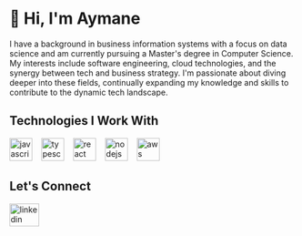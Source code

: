 <h1 align="left">👋 Hi, I'm Aymane</h1>

<p align="left">
    I have a background in business information systems with a focus on data science and am currently pursuing a Master's degree in Computer Science. 
    My interests include software engineering, cloud technologies, and the synergy between tech and business strategy.
    I'm passionate about diving deeper into these fields, continually expanding my knowledge and skills to contribute to the dynamic tech landscape.
</p>

<h2 align="left">Technologies I Work With</h2>

<div align="left">
    <img src="https://cdn.jsdelivr.net/gh/devicons/devicon/icons/javascript/javascript-original.svg" height="40" alt="javascript logo" style="margin-right: 12px;" />
    <img src="https://cdn.jsdelivr.net/gh/devicons/devicon/icons/typescript/typescript-original.svg" height="40" alt="typescript logo" style="margin-right: 12px;" />
    <img src="https://cdn.jsdelivr.net/gh/devicons/devicon/icons/react/react-original.svg" height="40" alt="react logo" style="margin-right: 12px;" />
    <img src="https://cdn.jsdelivr.net/gh/devicons/devicon/icons/nodejs/nodejs-original.svg" height="40" alt="nodejs logo" style="margin-right: 12px;" />
    <img src="https://cdn.jsdelivr.net/gh/devicons/devicon/icons/amazonwebservices/amazonwebservices-original.svg" height="40" alt="aws logo" style="margin-right: 12px;" />
    <!-- More icons -->
</div>

<h2 align="left">Let's Connect</h2>

<div align="left">
    <a href="http://www.linkedin.com/in/bgrnaymane" target="_blank">
        <img src="https://raw.githubusercontent.com/maurodesouza/profile-readme-generator/master/src/assets/icons/social/linkedin/default.svg" width="52" height="40" alt="linkedin logo" />
    </a>
</div>
